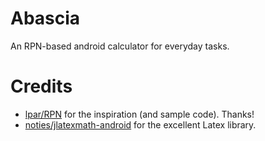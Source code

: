# Abascia

An RPN-based android calculator for everyday tasks. 

# Credits

- [lpar/RPN](https://github.com/lpar/RPN) for the inspiration (and sample code). Thanks!
- [noties/jlatexmath-android](https://github.com/noties/jlatexmath-android) for 
the excellent Latex library. 
